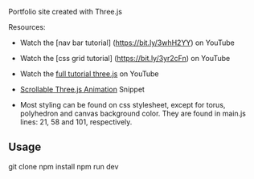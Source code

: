 Portfolio site created with Three.js

Resources:
- Watch the [nav bar tutorial] (https://bit.ly/3whH2YY) on YouTube
- Watch the [css grid tutorial] (https://bit.ly/3yr2cFn) on YouTube
- Watch the [full tutorial three.js](https://youtu.be/Q7AOvWpIVHU) on YouTube
- [Scrollable Three.js Animation](https://fireship.io/snippets/threejs-scrollbar-animation) Snippet

- Most styling can be found on css stylesheet, except for torus, polyhedron and canvas background color. They are found in main.js 
lines: 21, 58 and 101, respectively.

## Usage

git clone <this-repo>
npm install
npm run dev
